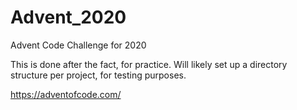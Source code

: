 # Advent_2020
Advent Code Challenge for 2020

This is done after the fact, for practice. 
Will likely set up a directory structure per project, for testing purposes. 

https://adventofcode.com/
